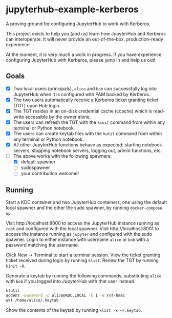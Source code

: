 # jupyterhub-example-kerberos

A proving ground for configuring JupyterHub to work with Kerberos.

This project exists to help you (and us) learn how JupyterHub and Kerberos can
interoperate. It will never provide an out-of-the-box, production-ready
experience.

At the moment, it is very much a work in progress. If you have experience
configuring JupyterHub with Kerberos, please jump in and help us out!

## Goals

* [x] Two local users (principals), `alice` and `bob` can successfully log into
  JupyterHub when it is configured with PAM backed by Kerberos.
* [x] The two users automatically receive a Kerberos ticket granting ticket
  (TGT) upon Hub login.
* [x] The TGT resides in an on-disk credential cache (ccache) which is
  read-write accessible by the owner alone.
* [x] The users can refresh the TGT with the `kinit` command from within any
  terminal or Python notebook.
* [x] The users can create keytab files with the `kutil` command from within
  any terminal or Python notebook.
* [x] All other JupyterHub functions behave as expected: starting notebook
  servers, stopping notebook servers, logging out, admin functions, etc.
* [ ] The above works with the following spawners:
    * [x] default spawner
    * [ ] sudospawner
    * [ ] your contribution welcome!

## Running

Start a KDC container and two JupyterHub containers, one using the default
local spawner and the other the sudo spawner, by running `docker-compose up`.

Visit http://localhost:8000 to access the JupyterHub instance running as `root`
and configured with the local spawner. Visit http://localhost:8001 to access
the instance running as `jupyter` and configured with the sudo spawner. Login
to either instance with username `alice` or `bob` with a password matching the
username.

Click New &rarr; Terminal to start a terminal session. View the ticket granting
ticket received during login by running `klist`. Renew the TGT by running
`kinit -R`.

Generate a keytab by running the following commands, substituting `alice` with
`bob` if you logged into JupyterHub with that user instead.

```bash
ktutil
addent -password -p alice@KDC.LOCAL -k 1 -e rc4-hmac
wkt /home/alice/.keytab
```

Show the contents of the keytab by running `klist -k ~/.keytab`.
